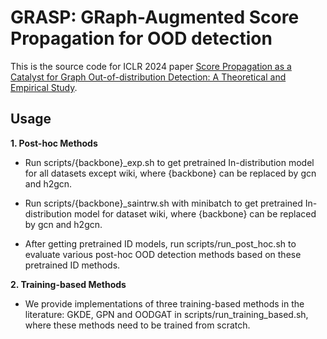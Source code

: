 # GRASP: GRaph-Augmented Score Propagation for OOD detection
This is the source code for ICLR 2024 paper [Score Propagation as a Catalyst for Graph Out-of-distribution Detection: A Theoretical and Empirical Study](https://openreview.net/forum?id=R9CXfU2mD5&referrer=%5Bthe%20profile%20of%20Longfei%20Ma%5D(%2Fprofile%3Fid%3D~Longfei_Ma1)).

## Usage
**1. Post-hoc Methods**

  - Run scripts/{backbone}_exp.sh to  get pretrained In-distribution model for all datasets except wiki, where {backbone} can be replaced by gcn and h2gcn.

  - Run scripts/{backbone}_saintrw.sh with minibatch to  get pretrained In-distribution model for dataset wiki, where {backbone} can be replaced by gcn and h2gcn.

  - After getting pretrained ID models, run scripts/run_post_hoc.sh to evaluate various post-hoc OOD detection methods based on these pretrained ID methods.

  
**2. Training-based Methods**

- We provide implementations of three training-based methods in the literature: GKDE, GPN and OODGAT in scripts/run_training_based.sh, where these methods need to be trained from scratch.
